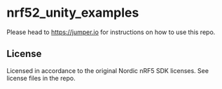 # nrf52_unity_examples

Please head to https://jumper.io for instructions on how to use this repo.

## License

Licensed in accordance to the original Nordic nRF5 SDK licenses. See license files in the repo.

